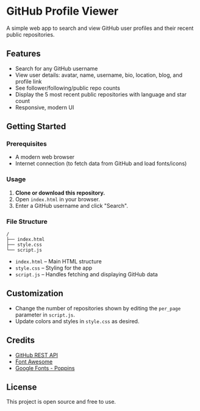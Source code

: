 # GitHub Profile Viewer

A simple web app to search and view GitHub user profiles and their recent public repositories.

## Features

- Search for any GitHub username
- View user details: avatar, name, username, bio, location, blog, and profile link
- See follower/following/public repo counts
- Display the 5 most recent public repositories with language and star count
- Responsive, modern UI

## Getting Started

### Prerequisites

- A modern web browser
- Internet connection (to fetch data from GitHub and load fonts/icons)

### Usage

1. **Clone or download this repository.**
2. Open `index.html` in your browser.
3. Enter a GitHub username and click "Search".

### File Structure

```
/
├── index.html
├── style.css
└── script.js
```

- `index.html` – Main HTML structure
- `style.css` – Styling for the app
- `script.js` – Handles fetching and displaying GitHub data

## Customization

- Change the number of repositories shown by editing the `per_page` parameter in `script.js`.
- Update colors and styles in `style.css` as desired.

## Credits

- [GitHub REST API](https://docs.github.com/en/rest)
- [Font Awesome](https://fontawesome.com/)
- [Google Fonts - Poppins](https://fonts.google.com/specimen/Poppins)

## License

This project is open source and free to use.
